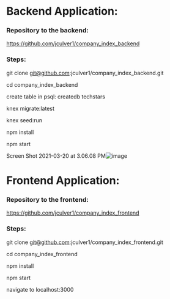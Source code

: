 # Backend Application:

### Repository to the backend: 
https://github.com/jculver1/company_index_backend

### Steps:
git clone git@github.com:jculver1/company_index_backend.git

cd company_index_backend

create table in psql: createdb techstars

knex migrate:latest

knex seed:run

npm install

npm start


Screen Shot 2021-03-20 at 3.06.08 PM![image](https://user-images.githubusercontent.com/21270300/111947395-026e0880-8aa3-11eb-9fcc-862d912e8c9c.png)


# Frontend Application:

### Repository to the frontend: 
https://github.com/jculver1/company_index_frontend

### Steps:

git clone git@github.com:jculver1/company_index_frontend.git

cd company_index_frontend

npm install

npm start

navigate to localhost:3000




